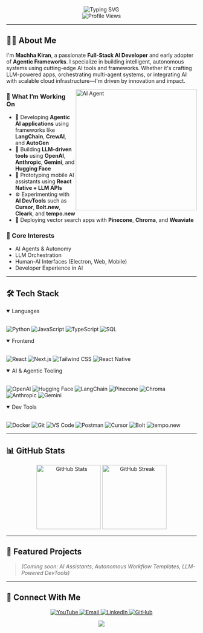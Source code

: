 <div align="center">
  <img src="https://readme-typing-svg.herokuapp.com?font=Fira+Code&duration=3000&pause=1000&color=2563EB&center=true&vCenter=true&multiline=true&width=600&height=100&lines=Hi+👋+I'm+Machha+Kiran;AI+Engineer+%7C+Agentic+Systems+Builder;Innovating+the+Future+with+LLMs+and+Modern+AI+Tools" alt="Typing SVG" />
</div>

<div align="center">
  <img src="https://komarev.com/ghpvc/?username=machhakiran&label=Profile%20Views&color=0e75b6&style=flat" alt="Profile Views" />
</div>

---

## 👨‍💻 About Me

I'm **Machha Kiran**, a passionate **Full-Stack AI Developer** and early adopter of **Agentic Frameworks**. I specialize in building intelligent, autonomous systems using cutting-edge AI tools and frameworks. Whether it's crafting LLM-powered apps, orchestrating multi-agent systems, or integrating AI with scalable cloud infrastructure—I'm driven by innovation and impact.

<img align="right" alt="AI Agent" width="320" src="https://www.chatbase.co/_next/image?url=https%3A%2F%2Fcdn.sanity.io%2Fimages%2Fi6kpkyc7%2Fprod-dataset%2F61f36fedbbb3466d985a45eb328a9349cc394e53-1536x1024.png&w=3840&q=75">

### 🚀 What I’m Working On
- 🤖 Developing **Agentic AI applications** using frameworks like **LangChain**, **CrewAI**, and **AutoGen**
- 🧠 Building **LLM-driven tools** using **OpenAI**, **Anthropic**, **Gemini**, and **Hugging Face**
- 📱 Prototyping mobile AI assistants using **React Native + LLM APIs**
- ⚙️ Experimenting with **AI DevTools** such as **Cursor**, **Bolt.new**, **Cleark**, and **tempo.new**
- 🧩 Deploying vector search apps with **Pinecone**, **Chroma**, and **Weaviate**

### 🧠 Core Interests
- AI Agents & Autonomy
- LLM Orchestration
- Human-AI Interfaces (Electron, Web, Mobile)
- Developer Experience in AI

---

## 🛠️ Tech Stack

<details open>
<summary>Languages</summary>
<br>

![Python](https://img.shields.io/badge/Python-3776AB?style=for-the-badge&logo=python&logoColor=white)
![JavaScript](https://img.shields.io/badge/JavaScript-F7DF1E?style=for-the-badge&logo=javascript&logoColor=black)
![TypeScript](https://img.shields.io/badge/TypeScript-007ACC?style=for-the-badge&logo=typescript&logoColor=white)
![SQL](https://img.shields.io/badge/PostgreSQL-316192?style=for-the-badge&logo=postgresql&logoColor=white)

</details>

<details open>
<summary>Frontend</summary>
<br>

![React](https://img.shields.io/badge/React-20232A?style=for-the-badge&logo=react&logoColor=61DAFB)
![Next.js](https://img.shields.io/badge/Next.js-000000?style=for-the-badge&logo=nextdotjs&logoColor=white)
![Tailwind CSS](https://img.shields.io/badge/Tailwind_CSS-38B2AC?style=for-the-badge&logo=tailwind-css&logoColor=white)
![React Native](https://img.shields.io/badge/React_Native-20232A?style=for-the-badge&logo=react&logoColor=61DAFB)

</details>

<details open>
<summary>AI & Agentic Tooling</summary>
<br>

![OpenAI](https://img.shields.io/badge/OpenAI-412991?style=for-the-badge&logo=openai&logoColor=white)
![Hugging Face](https://img.shields.io/badge/HuggingFace-FCC624?style=for-the-badge&logo=huggingface&logoColor=black)
![LangChain](https://img.shields.io/badge/LangChain-1F2937?style=for-the-badge&logo=python&logoColor=white)
![Pinecone](https://img.shields.io/badge/Pinecone-00BFA6?style=for-the-badge)
![Chroma](https://img.shields.io/badge/ChromaDB-292524?style=for-the-badge)
![Anthropic](https://img.shields.io/badge/Claude-AF5?style=for-the-badge)
![Gemini](https://img.shields.io/badge/Gemini-1A73E8?style=for-the-badge&logo=google)

</details>

<details open>
<summary>Dev Tools</summary>
<br>

![Docker](https://img.shields.io/badge/Docker-2496ED?style=for-the-badge&logo=docker&logoColor=white)
![Git](https://img.shields.io/badge/Git-F05032?style=for-the-badge&logo=git&logoColor=white)
![VS Code](https://img.shields.io/badge/VS_Code-007ACC?style=for-the-badge&logo=visual-studio-code&logoColor=white)
![Postman](https://img.shields.io/badge/Postman-FF6C37?style=for-the-badge&logo=postman&logoColor=white)
![Cursor](https://img.shields.io/badge/Cursor-AI-blue?style=for-the-badge)
![Bolt](https://img.shields.io/badge/Bolt.new-AI-green?style=for-the-badge)
![tempo.new](https://img.shields.io/badge/Tempo.new-AI-accelerator-yellow?style=for-the-badge)

</details>

---

## 📊 GitHub Stats

<div align="center">
  <img src="https://github-readme-stats.vercel.app/api?username=machhakiran&show_icons=true&theme=tokyonight&hide_border=true&count_private=true" alt="GitHub Stats" height="170"/>
  <img src="https://github-readme-streak-stats.herokuapp.com/?user=machhakiran&theme=tokyonight&hide_border=true" alt="GitHub Streak" height="170"/>
</div>

---

## 🎯 Featured Projects

> *(Coming soon: AI Assistants, Autonomous Workflow Templates, LLM-Powered DevTools)*

---

## 🤝 Connect With Me

<p align="center">
  <a href="https://www.youtube.com/channel/UCGvNdo-r87Q12zW2MK01BFw" target="_blank">
    <img src="https://img.shields.io/badge/YouTube-%23FF0000.svg?&style=for-the-badge&logo=youtube&logoColor=white" alt="YouTube" />
  </a>
  <a href="mailto:machhakiran@gmail.com" target="_blank">
    <img src="https://img.shields.io/badge/Gmail-D14836?style=for-the-badge&logo=gmail&logoColor=white" alt="Email" />
  </a>
  <a href="https://www.linkedin.com/in/machhakiran/" target="_blank">
    <img src="https://img.shields.io/badge/LinkedIn-%230077B5.svg?&style=for-the-badge&logo=linkedin&logoColor=white" alt="LinkedIn" />
  </a>
  <a href="https://github.com/machhakiran" target="_blank">
    <img src="https://img.shields.io/badge/GitHub-%23181717.svg?&style=for-the-badge&logo=github&logoColor=white" alt="GitHub" />
  </a>
</p>

<div align="center">
  <img src="https://capsule-render.vercel.app/api?type=waving&color=gradient&height=100&section=footer"/>
</div>
